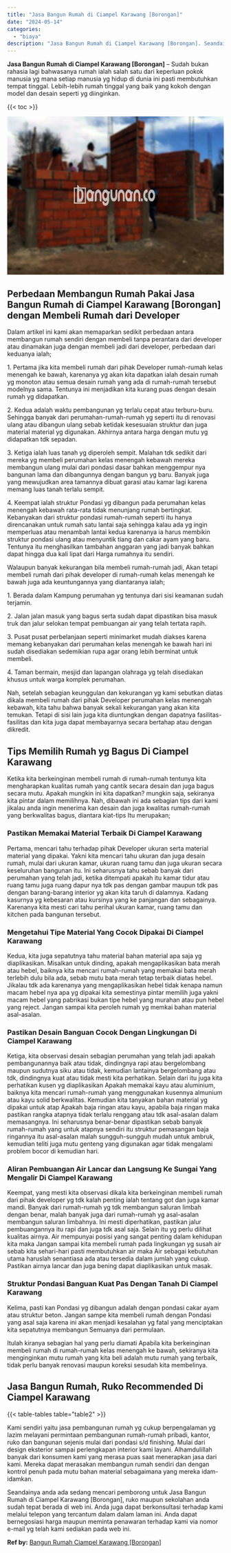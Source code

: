 ```yaml
---
title: "Jasa Bangun Rumah di Ciampel Karawang [Borongan]"
date: "2024-05-14"
categories: 
  - "biaya"
description: "Jasa Bangun Rumah di Ciampel Karawang [Borongan]. Seandainya anda ada sedang mencari pemborong untuk Jasa Bangun Rumah di Ciampel Karawang [Borongan], ruko..."
---
```


**Jasa Bangun Rumah di Ciampel Karawang \[Borongan\]** – Sudah bukan rahasia lagi bahwasanya rumah ialah salah satu dari keperluan pokok manusia yg mana setiap manusia yg hidup di dunia ini pasti membutuhkan tempat tinggal. Lebih-lebih rumah tinggal yang baik yang kokoh dengan model dan desain seperti yg diinginkan.

{{< toc >}}

![Jasa Bangun Rumah di Ciampel Karawang [Borongan]](/images/borong-bangunan-21.png)

## Perbedaan Membangun Rumah Pakai Jasa Bangun Rumah di Ciampel Karawang \[Borongan\] dengan Membeli Rumah dari Developer

Dalam artikel ini kami akan memaparkan sedikit perbedaan antara membangun rumah sendiri dengan membeli tanpa perantara dari developer atau dinamakan juga dengan membeli jadi dari developer, perbedaan dari keduanya ialah;

1\. Pertama jika kita membeli rumah dari pihak Developer rumah-rumah kelas menengah ke bawah, karenanya yg akan kita dapatkan ialah desain rumah yg monoton atau semua desain rumah yang ada di rumah-rumah tersebut modelnya sama. Tentunya ini menjadikan kita kurang puas dengan desain rumah yg didapatkan.

2\. Kedua adalah waktu pembangunan yg terlalu cepat atau terburu-buru. Sehingga banyak dari perumahan-rumah-rumah yg seperti itu di renovasi ulang atau dibangun ulang sebab ketidak kesesuaian struktur dan juga material material yg digunakan. Akhirnya antara harga dengan mutu yg didapatkan tdk sepadan.

3\. Ketiga ialah luas tanah yg diperoleh sempit. Malahan tdk sedikit dari mereka yg membeli perumahan kelas menengah kebawah mereka membangun ulang mulai dari pondasi dasar bahkan menggempur nya bangunan lama dan dibangunnya dengan bangun yg baru. Banyak juga yang mewujudkan area tamannya dibuat garasi atau kamar lagi karena memang luas tanah terlalu sempit.

4\. Keempat ialah struktur Pondasi yg dibangun pada perumahan kelas menengah kebawah rata-rata tidak menunjang rumah bertingkat. Kebanyakan dari struktur pondasi rumah-rumah seperti itu hanya direncanakan untuk rumah satu lantai saja sehingga kalau ada yg ingin memperluas atau menambah lantai kedua karenanya ia harus membikin struktur pondasi ulang atau menyuntik tiang dan cakar ayam yang baru. Tentunya itu menghasilkan tambahan anggaran yang jadi banyak bahkan dapat hingga dua kali lipat dari Harga rumahnya itu sendiri.

Walaupun banyak kekurangan bila membeli rumah-rumah jadi, Akan tetapi membeli rumah dari pihak developer di rumah-rumah kelas menengah ke bawah juga ada keuntungannya yang diantaranya ialah;

1\. Berada dalam Kampung perumahan yg tentunya dari sisi keamanan sudah terjamin.

2\. Jalan jalan masuk yang bagus serta sudah dapat dipastikan bisa masuk truk dan jalur selokan tempat pembuangan air yang telah tertata rapih.

3\. Pusat pusat perbelanjaan seperti minimarket mudah diakses karena memang kebanyakan dari perumahan kelas menengah ke bawah hari ini sudah disediakan sedemikian rupa agar orang lebih berminat untuk membeli.

4\. Taman bermain, mesjid dan lapangan olahraga yg telah disediakan khusus untuk warga komplek perumahan.

Nah, setelah sebagian keunggulan dan kekurangan yg kami sebutkan diatas dikala membeli rumah dari pihak Developer perumahan kelas menengah kebawah, kita tahu bahwa banyak sekali kekurangan yang akan kita temukan. Tetapi di sisi lain juga kita diuntungkan dengan dapatnya fasilitas-fasilitas dan kita juga dapat membayarnya secara bertahap atau dengan dikredit.

## Tips Memilih Rumah yg Bagus Di Ciampel Karawang

Ketika kita berkeinginan membeli rumah di rumah-rumah tentunya kita mengharapkan kualitas rumah yang cantik secara desain dan juga bagus secara mutu. Apakah mungkin ini kita dapatkan? mungkin saja, sekiranya kita pintar dalam memilihnya. Nah, dibawah ini ada sebagian tips dari kami jikalau anda ingin menerima kan desain dan juga kwalitas rumah-rumah yang berkwalitas bagus, diantara kiat-tips Itu merupakan;

### Pastikan Memakai Material Terbaik Di Ciampel Karawang

Pertama, mencari tahu terhadap pihak Developer ukuran serta material material yang dipakai. Yakni kita mencari tahu ukuran dan juga desain rumah, mulai dari ukuran kamar, ukuran ruang tamu dan juga ukuran secara keseluruhan bangunan itu. Ini seharusnya tahu sebab banyak dari perumahan yang telah jadi, ketika ditempati apakah itu kamar tidur atau ruang tamu juga ruang dapur nya tdk pas dengan gambar maupun tdk pas dengan barang-barang interior yg akan kita taruh di dalamnya. Kadang kasurnya yg kebesaran atau kursinya yang ke panjangan dan sebagainya. Karenanya kita mesti cari tahu perihal ukuran kamar, ruang tamu dan kitchen pada bangunan tersebut.

### Mengetahui Tipe Material Yang Cocok Dipakai Di Ciampel Karawang

Kedua, kita juga sepatutnya tahu material bahan material apa saja yg diaplikasikan. Misalkan untuk dinding, apakah mengaplikasikan bata merah atau hebel, baiknya kita mencari rumah-rumah yang memakai bata merah terlebih dulu bila ada, sebab mutu bata merah tetap terbaik diatas hebel. Jikalau tdk ada karenanya yang mengaplikasikan hebel tidak kenapa namun macam hebel nya apa yg dipakai kita semestinya pintar memilih juga yakni macam hebel yang pabrikasi bukan tipe hebel yang murahan atau pun hebel yang reject. Jangan sampai kita peroleh rumah yg memkai bahan material asal-asalan.

### Pastikan Desain Banguan Cocok Dengan Lingkungan Di Ciampel Karawang

Ketiga, kita observasi desain sebagian perumahan yang telah jadi apakah pembangunannya baik atau tidak, dindingnya rapi atau bergelombang maupun sudutnya siku atau tidak, kemudian lantainya bergelombang atau tdk, dindingnya kuat atau tidak mesti kita perhatikan. Selain dari itu juga kita perhatikan kusen yg diaplikasikan Apakah memakai kayu atau aluminium, baiknya kita mencari rumah-rumah yang menggunakan kusennya almunium atau kayu solid berkwalitas. Kemudian kita tanyakan bahan material yg dipakai untuk atap Apakah baja ringan atau kayu, apabila baja ringan maka pastikan rangka atapnya tidak terlalu renggang atau tdk asal-asalan dalam memasangnya. Ini seharusnya benar-benar dipastikan sebab banyak rumah-rumah yang untuk atapnya sendiri itu struktur pemasangan baja ringannya itu asal-asalan malah sungguh-sungguh mudah untuk ambruk, kemudian teliti juga mutu genteng yang digunakan agar tidak mengalami problem bocor di kemudian hari.

### Aliran Pembuangan Air Lancar dan Langsung Ke Sungai Yang Mengalir Di Ciampel Karawang

Keempat, yang mesti kita observasi dikala kita berkeinginan membeli rumah dari pihak developer yg tdk kalah penting ialah tentang got dan juga kamar mandi. Banyak dari rumah-rumah yg tdk membangun saluran limbah dengan benar, malah banyak juga dari rumah-rumah yg asal-asalan membangun saluran limbahnya. Ini mesti diperhatikan, pastikan jalur pembuangannya itu rapi dan juga tdk asal saja. Selain itu yg perlu dilihat kualitas airnya. Air mempunyai posisi yang sangat penting dalam kehidupan kita maka Jangan sampai kita membeli rumah pada lingkungan yg susah air sebab kita sehari-hari pasti membutuhkan air maka Air sebagai kebutuhan utama haruslah senantiasa ada atau tersedia dalam jumlah yang cukup. Pastikan airnya lancar dan juga bening dapat diaplikasikan untuk masak.

### Struktur Pondasi Banguan Kuat Pas Dengan Tanah Di Ciampel Karawang

Kelima, pasti kan Pondasi yg dibangun adalah dengan pondasi cakar ayam atau struktur beton. Jangan sampe kita membeli rumah dengan Pondasi yang asal saja karena ini akan menjadi kesalahan yg fatal yang menciptakan kita sepatutnya membangun Semuanya dari permulaan.

Itulah kiranya sebagian hal yang perlu diamati Apabila kita berkeinginan membeli rumah di rumah-rumah kelas menengah ke bawah, sekiranya kita menginginkan mutu rumah yang kita beli adalah mutu rumah yang terbaik, tidak perlu banyak renovasi maupun koreksi sesudah kita membelinya.

## Jasa Bangun Rumah, Ruko Recommended Di Ciampel Karawang

{{< table-tables table="table2" >}}

Kami sendiri yaitu jasa pembangunan rumah yg cukup berpengalaman yg lazim melayani permintaan pembangunan rumah-rumah pribadi, kantor, ruko dan bangunan sejenis mulai dari pondasi s/d finishing. Mulai dari design eksterior sampai perlengkapan interior kami layani. Alhamdulillah banyak dari konsumen kami yang merasa puas saat menerapkan jasa dari kami. Mereka dapat merasakan membangun rumah sendiri dan dengan kontrol penuh pada mutu bahan material sebagaimana yang mereka idam-idamkan.

Seandainya anda ada sedang mencari pemborong untuk Jasa Bangun Rumah di Ciampel Karawang \[Borongan\], ruko maupun sekolahan anda sudah tepat berada di web ini. Anda juga dapat berkonsultasi terhadap kami melalui telepon yang tercantum dalam dalam laman ini. Anda dapat bernegosiasi harga maupun meminta penawaran terhadap kami via nomor e-mail yg telah kami sediakan pada web ini.

**Ref by:** [Bangun Rumah Ciampel Karawang [Borongan]](https://id.wikipedia.org/wiki/Bangun)
